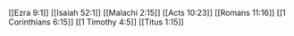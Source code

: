 [[Ezra 9:1]]
[[Isaiah 52:1]]
[[Malachi 2:15]]
[[Acts 10:23]]
[[Romans 11:16]]
[[1 Corinthians 6:15]]
[[1 Timothy 4:5]]
[[Titus 1:15]]

